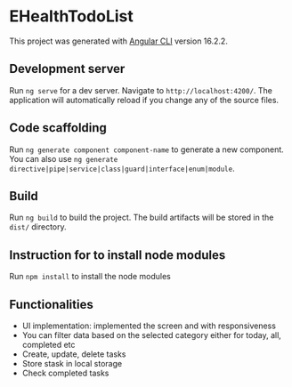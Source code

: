 # EHealthTodoList

This project was generated with [Angular CLI](https://github.com/angular/angular-cli) version 16.2.2.

## Development server

Run `ng serve` for a dev server. Navigate to `http://localhost:4200/`. The application will automatically reload if you change any of the source files.

## Code scaffolding

Run `ng generate component component-name` to generate a new component. You can also use `ng generate directive|pipe|service|class|guard|interface|enum|module`.

## Build

Run `ng build` to build the project. The build artifacts will be stored in the `dist/` directory.

## Instruction for to install node modules

Run `npm install` to install the node modules

## Functionalities

- UI implementation: implemented the screen and with responsiveness
- You can filter data based on the selected category either for today, all, completed etc
- Create, update, delete tasks
- Store stask in local storage
- Check completed tasks
